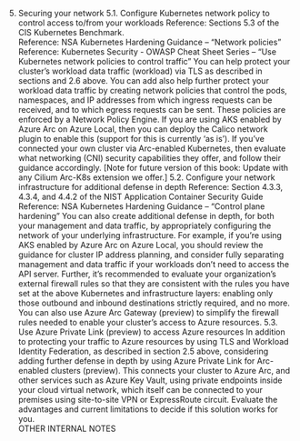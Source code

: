 5. Securing your network
5.1. Configure Kubernetes network policy to control access to/from your workloads 
Reference: Sections 5.3 of the CIS Kubernetes Benchmark.  
Reference: NSA Kubernetes Hardening Guidance – “Network policies”
Reference: Kubernetes Security - OWASP Cheat Sheet Series – “Use Kubernetes network policies to control traffic”
You can help protect your cluster’s workload data traffic (workload) via TLS as described in sections and 2.6 above.
You can add also help further protect your workload data traffic by creating network policies that control the pods, namespaces, and IP addresses from which ingress requests can be received, and to which egress requests can be sent.  These policies are enforced by a Network Policy Engine.  If you are using AKS enabled by Azure Arc on Azure Local, then you can deploy the Calico network plugin to enable this (support for this is currently ‘as is’).  If you’ve connected your own cluster via Arc-enabled Kubernetes, then evaluate what networking (CNI) security capabilities they offer, and follow their guidance accordingly.
[Note for future version of this book: Update with any Cilium Arc-K8s extension we offer.]
5.2. Configure your network infrastructure for additional defense in depth
Reference: Section 4.3.3, 4.3.4, and 4.4.2 of the NIST Application Container Security Guide
Reference: NSA Kubernetes Hardening Guidance – “Control plane hardening”
You can also create additional defense in depth, for both your management and data traffic, by appropriately configuring the network of your underlying infrastructure.  For example, if you’re using AKS enabled by Azure Arc on Azure Local, you should review the guidance for cluster IP address planning, and consider fully separating management and data traffic if your workloads don’t need to access the API server. 
Further, it’s recommended to evaluate your organization’s external firewall rules so that they are consistent with the rules you have set at the above Kubernetes and infrastructure layers: enabling only those outbound and inbound destinations strictly required, and no more.  You can also use Azure Arc Gateway (preview) to simplify the firewall rules needed to enable  your cluster’s access to Azure resources.
5.3. Use Azure Private Link (preview) to access Azure resources
In addition to protecting your traffic to Azure resources by using TLS and Workload Identity Federation, as described in section 2.5  above, considering adding further defense in depth by using Azure Private Link for Arc-enabled clusters (preview).  This connects your cluster to Azure Arc, and other services such as Azure Key Vault, using private endpoints inside your cloud virtual network, which itself can be connected to your premises using  site-to-site VPN or ExpressRoute circuit.  Evaluate the advantages and current limitations to decide if this solution works for you.  
OTHER INTERNAL NOTES